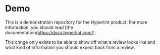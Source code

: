 # Demo

This is a demonstration repository for the Hyperlint product. For more information, you should read [the documentation(https://docs.hyperlint.com/).

This chnge only exists to be able to show off what a review looks like and what kind of information you should expect back from a review.

